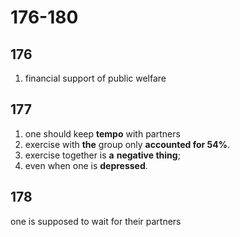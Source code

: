 # 176-180

## 176

1. financial support of public welfare

## 177

1. one should keep **tempo** with partners
2. exercise with **the** group only **accounted for 54%**.
3. exercise together is **a** **negative thing**;
4. even when one is **depressed**.

## 178

one is supposed to wait for their partners
